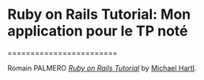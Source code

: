 # Ruby on Rails Tutorial: Mon application pour le TP noté
========================

Romain PALMERO
[*Ruby on Rails Tutorial*](http://railstutorial.org/)
by [Michael Hartl](http://michaelhartl.com/).
